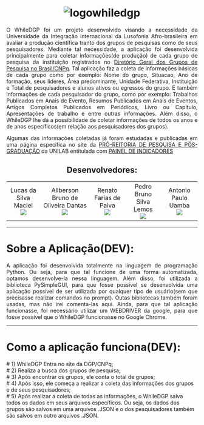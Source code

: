 <h1 align="center">
  <img alt="logowhiledgp" src="./static/logo_princ.png" />
</h1>
<p align="justify">O WhileDGP foi um projeto desenvolvido visando a necessidade da Universidade da Integração internacional da Lusofonia Afro-brasileira em avaliar a produção científica tranto dos grupos de pesquisas como de seus pesquisadores. Mediante tal necessidade, a aplicação foi desenvolvida principalmente para coletar informações(de produção) de cada grupo de pesquisa da instituição registrados no <a href="http://lattes.cnpq.br/web/dgp">Diretório Geral dos Grupos de Pesquisa no Brasil/CNPq</a>. Tal aplicação faz a coleta de informações básicas de cada grupo como por exemplo: Nome do grupo, Situacao, Ano de formação, seus lideres, Área predominante, Unidade Federativa, Instituição e Total de pesquisadores e alunos ativos ou egressos do grupo. E também informações de cada pesquisador do grupo, como por exemplo: Trabalhos Publicados em Anais de Evento, Resumos Publicados em Anais de Eventos, Artigos Completos Publicados em Periódicos, Livro ou Capítulo, Apresentações de trabalho e entre outras informações. Além disso, o WhileDGP lhe dá a possibilidade de coletar informações de todos os anos e de anos específicos(em relação aos pesquisadores dos grupos).</p>
<p align="justify">Algumas das informações coletadas já foram estudadas e publicadas em uma página específica no site da <a href="http://proppg.unilab.edu.br/">PRÓ-REITORIA DE PESQUISA E PÓS-GRADUAÇÃO</a> da UNILAB entitulada com <a href="http://proppg.unilab.edu.br/index.php/painel-indicadores/">PAINEL DE INDICADORES</a>
<h2 align="center">Desenvolvedores:</h2>
<table align="center">
  <tr>
    <td align="center">
      Lucas da Silva Maciel<br><img src="https://img.shields.io/static/v1?label=Discente&message=UNILAB&color=blue&style=<STYLE>&logo=<LOGO>">
    </td>
    <td align="center">
      Allberson Bruno de Oliveira Dantas<img src="https://img.shields.io/static/v1?label=Docente&message=UNILAB&color=blue&style=<STYLE>&logo=<LOGO>">
    </td>
     <td align="center">
       Renato Farias de Paiva<br><img src="https://img.shields.io/static/v1?label=TAE&message=UNILAB&color=blue&style=<STYLE>&logo=<LOGO>">
    </td>
     <td align="center">
       Pedro Bruno Silva Lemos<br><img src="https://img.shields.io/static/v1?label=TAE&message=UNILAB&color=blue&style=<STYLE>&logo=<LOGO>"></a>
    </td align="center">
    <td align="center">
       Antonio Paulo Uamba<br><img src="https://img.shields.io/static/v1?label=Discente&message=UNILAB&color=blue&style=<STYLE>&logo=<LOGO>">
    </td>
  </tr>
</table>
<hr>
<h1>Sobre a Aplicação(DEV):</h1>
<p align="justify">A aplicação foi desenvolvida totalmente na linguagem de programação Python. Ou seja, para que tal funcione de uma forma automatizada, optamos desenvolve-la nessa linguagem. Além disso, foi utilizada a biblioteca PySimpleGUI, para que fosse possível se desenvolvida uma aplicação possível de ser utilizada por qualquer tipo de usuário(sem que precisasse realizar comandos no prompt). Outas bibliotecas também foram usadas, mas não irei comenta-las aqui. Ainda, para que tal aplicação funcionasse, foi necessário utilizar um WEBDRIVER da google, para que fosse possível que o WhileDGP funcionasse no Google Chrome.</p>
<hr>
<h1>Como a aplicação funciona(DEV):</h1>
# 1) WhileDGP Entra no site da DGP/CNPq;<br>
# 2) Realiza a busca dos grupos de pesquisa;<br>
# 3) Após encontrar os grupos, ele conta o total de grupos;<br>
# 4) Após isso, ele começa a realizar a coleta das informações dos grupos e de seus pesquisadores;<br>
# 5) Após realizar a coleta de todas as informações, o WhileDGP salva todos os dados em seus arquivos específicos. Ou seja, os dados dos grupos são salvos em uma arquivos .JSON e o dos pesquisadores também são salvos em outro arquivos .JSON.
